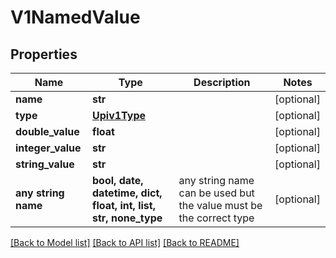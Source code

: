 # V1NamedValue


## Properties
Name | Type | Description | Notes
------------ | ------------- | ------------- | -------------
**name** | **str** |  | [optional] 
**type** | [**Upiv1Type**](Upiv1Type.md) |  | [optional] 
**double_value** | **float** |  | [optional] 
**integer_value** | **str** |  | [optional] 
**string_value** | **str** |  | [optional] 
**any string name** | **bool, date, datetime, dict, float, int, list, str, none_type** | any string name can be used but the value must be the correct type | [optional]

[[Back to Model list]](../README.md#documentation-for-models) [[Back to API list]](../README.md#documentation-for-api-endpoints) [[Back to README]](../README.md)



